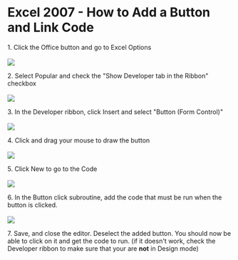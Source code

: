 # Excel 2007 - How to Add a Button and Link Code #
<p>1. Click the Office button and go to Excel Options<br>
<br /><img src='http://excelbricks.googlecode.com/issues/attachment?aid=-3876114741846545610&name=01.PNG&token=c6c6299f9d6348101b82643f61a421d8&inline=1' />

<p>2. Select Popular and check the "Show Developer tab in the Ribbon" checkbox<br>
<br /><img src='http://excelbricks.googlecode.com/issues/attachment?aid=4378684828004480559&name=02.PNG&token=6c177a70daa8e39c81304ce1e5c40152&inline=1' />

<p>3. In the Developer ribbon, click Insert  and select "Button (Form Control)"<br>
<br /><img src='http://excelbricks.googlecode.com/issues/attachment?aid=3904243184913140331&name=03.PNG&token=c8a10852e8f0fdf627ec02762d0b9a5d&inline=1' />

<p>4. Click and drag your mouse to draw the button<br>
<br /><img src='http://excelbricks.googlecode.com/issues/attachment?aid=-2646668085921281839&name=04.PNG&token=bd22feb751c4c68244c1d3ad197e8528&inline=1' />

<p>5. Click New to go to the Code<br>
<br /><img src='http://excelbricks.googlecode.com/issues/attachment?aid=1049964154933087347&name=05.PNG&token=016b2b1413925d288f76d81e2e700a13&inline=1' />

<p>6. In the Button click subroutine, add the code that must be run when the button is clicked.<br>
<br /><img src='http://excelbricks.googlecode.com/issues/attachment?aid=-712724874636695208&name=06.PNG&token=ad971d69990f51f53422341354ea7367&inline=1' />

<p>7. Save, and close the editor. Deselect the added button. You should now be able to click on it and get the code to run. (if it doesn't work, check the Developer ribbon to make sure that your are <b>not</b> in Design mode)